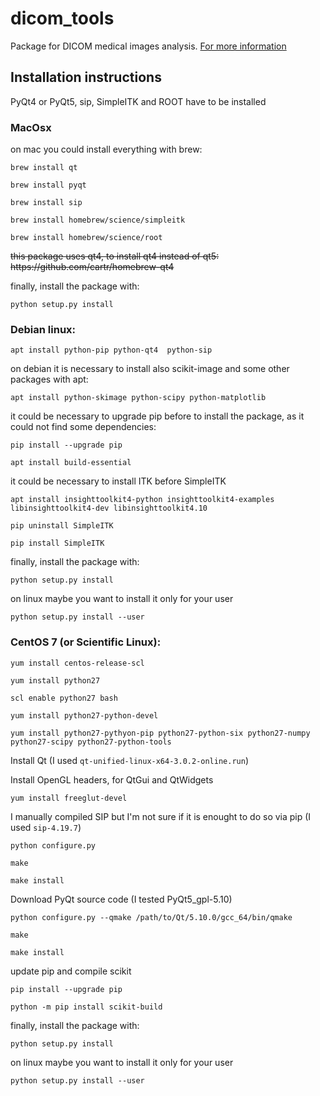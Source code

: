 # dicom_tools

Package for DICOM medical images analysis.
[For more information](http://www.roma1.infn.it/~mancinit/?action=Software/dicom_tool)

## Installation instructions

PyQt4 or PyQt5, sip, SimpleITK  and ROOT have to be installed


### MacOsx

on mac you could install everything with brew:

`brew install qt`

`brew install pyqt`

`brew install sip`

`brew install homebrew/science/simpleitk`

`brew install homebrew/science/root`

<strike>
this package uses qt4, to install qt4 instead of qt5:
https://github.com/cartr/homebrew-qt4
</strike>

finally, install the package with:

`python setup.py install`

### Debian linux:

`apt install python-pip python-qt4  python-sip`

on debian it is necessary to install also scikit-image and some other packages with apt:

`apt install python-skimage python-scipy python-matplotlib`

it could be necessary to upgrade pip before to install the package, as it could not find some dependencies:

`pip install --upgrade pip`

`apt install build-essential`

it could be necessary to install ITK before SimpleITK

`apt install insighttoolkit4-python insighttoolkit4-examples libinsighttoolkit4-dev libinsighttoolkit4.10`

`pip uninstall SimpleITK`

`pip install SimpleITK`

finally, install the package with:

`python setup.py install`

on linux maybe you want to install it only for your user

`python setup.py install --user`


### CentOS 7 (or Scientific Linux):

`yum install centos-release-scl`

 `yum install python27`

`scl enable python27 bash`

`yum install python27-python-devel`

`yum install python27-pythyon-pip python27-python-six python27-numpy python27-scipy python27-python-tools`

Install Qt (I used `qt-unified-linux-x64-3.0.2-online.run`)

Install OpenGL headers, for QtGui and QtWidgets

`yum install freeglut-devel`

I manually compiled SIP but I'm not sure if it is enought to do so via pip (I used `sip-4.19.7`)

`python configure.py`

`make`

`make install`

Download PyQt source code (I tested PyQt5_gpl-5.10)

`python configure.py --qmake /path/to/Qt/5.10.0/gcc_64/bin/qmake`

`make`

`make install`

update pip and compile scikit

`pip install --upgrade pip`

`python -m pip install scikit-build`

finally, install the package with:

`python setup.py install`

on linux maybe you want to install it only for your user

`python setup.py install --user`

